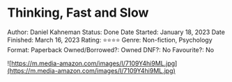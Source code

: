 # Thinking, Fast and Slow

Author: Daniel Kahneman
Status: Done
Date Started: January 18, 2023
Date Finished: March 16, 2023
Rating: ⭐️⭐️⭐️⭐️
Genre: Non-fiction, Psychology
Format: Paperback
Owned/Borrowed?: Owned
DNF?: No
Favourite?: No

![https://m.media-amazon.com/images/I/7109Y4hi9ML.jpg](https://m.media-amazon.com/images/I/7109Y4hi9ML.jpg)